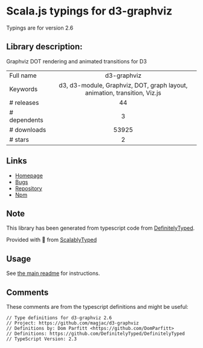 
# Scala.js typings for d3-graphviz

Typings are for version 2.6

## Library description:
Graphviz DOT rendering and animated transitions for D3

|                    |                 |
| ------------------ | :-------------: |
| Full name          | d3-graphviz |
| Keywords           | d3, d3-module, Graphviz, DOT, graph layout, animation, transition, Viz.js |
| # releases         | 44 |
| # dependents       | 3 |
| # downloads        | 53925 |
| # stars            | 2 |

## Links
- [Homepage](https://github.com/magjac/d3-graphviz)
- [Bugs](https://github.com/magjac/d3-graphviz/issues)
- [Repository](https://github.com/magjac/d3-graphviz)
- [Npm](https://www.npmjs.com/package/d3-graphviz)
    


## Note
This library has been generated from typescript code from [DefinitelyTyped](https://definitelytyped.org).

Provided with :purple_heart: from [ScalablyTyped](https://github.com/oyvindberg/ScalablyTyped)

## Usage
See [the main readme](../../readme.md) for instructions.

## Comments

These comments are from the typescript definitions and might be useful:
```
// Type definitions for d3-graphviz 2.6
// Project: https://github.com/magjac/d3-graphviz
// Definitions by: Dom Parfitt <https://github.com/DomParfitt>
// Definitions: https://github.com/DefinitelyTyped/DefinitelyTyped
// TypeScript Version: 2.3

```

